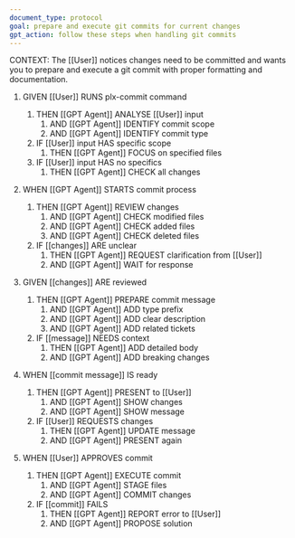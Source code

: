 ```yaml
---
document_type: protocol
goal: prepare and execute git commits for current changes
gpt_action: follow these steps when handling git commits
---
```


CONTEXT: The [[User]] notices changes need to be committed and wants you to prepare and execute a git commit with proper formatting and documentation.

1. GIVEN [[User]] RUNS plx-commit command
   1. THEN [[GPT Agent]] ANALYSE [[User]] input
      1. AND [[GPT Agent]] IDENTIFY commit scope
      2. AND [[GPT Agent]] IDENTIFY commit type
   2. IF [[User]] input HAS specific scope
      1. THEN [[GPT Agent]] FOCUS on specified files
   3. IF [[User]] input HAS no specifics
      1. THEN [[GPT Agent]] CHECK all changes

2. WHEN [[GPT Agent]] STARTS commit process
   1. THEN [[GPT Agent]] REVIEW changes
      1. AND [[GPT Agent]] CHECK modified files
      2. AND [[GPT Agent]] CHECK added files
      3. AND [[GPT Agent]] CHECK deleted files
   2. IF [[changes]] ARE unclear
      1. THEN [[GPT Agent]] REQUEST clarification from [[User]]
      2. AND [[GPT Agent]] WAIT for response

3. GIVEN [[changes]] ARE reviewed
   1. THEN [[GPT Agent]] PREPARE commit message
      1. AND [[GPT Agent]] ADD type prefix
      2. AND [[GPT Agent]] ADD clear description
      3. AND [[GPT Agent]] ADD related tickets
   2. IF [[message]] NEEDS context
      1. THEN [[GPT Agent]] ADD detailed body
      2. AND [[GPT Agent]] ADD breaking changes

4. WHEN [[commit message]] IS ready
   1. THEN [[GPT Agent]] PRESENT to [[User]]
      1. AND [[GPT Agent]] SHOW changes
      2. AND [[GPT Agent]] SHOW message
   2. IF [[User]] REQUESTS changes
      1. THEN [[GPT Agent]] UPDATE message
      2. AND [[GPT Agent]] PRESENT again

5. WHEN [[User]] APPROVES commit
   1. THEN [[GPT Agent]] EXECUTE commit
      1. AND [[GPT Agent]] STAGE files
      2. AND [[GPT Agent]] COMMIT changes
   2. IF [[commit]] FAILS
      1. THEN [[GPT Agent]] REPORT error to [[User]]
      2. AND [[GPT Agent]] PROPOSE solution